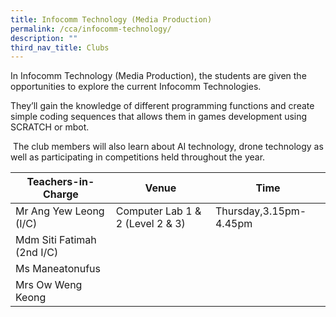 ```yaml
---
title: Infocomm Technology (Media Production)
permalink: /cca/infocomm-technology/
description: ""
third_nav_title: Clubs
---
```


In Infocomm Technology (Media Production), the students are given the opportunities to explore the current Infocomm Technologies.

They’ll gain the knowledge of different programming functions and create simple coding sequences that allows them in games development using SCRATCH or mbot.

 The club members will also learn about AI technology, drone technology as well as participating in competitions held throughout the year.


| Teachers-in-Charge | Venue | Time |
| -------- | -------- | -------- |
| Mr Ang Yew Leong (I/C)     | Computer Lab 1 & 2 (Level 2 & 3)     | Thursday,3.15pm-4.45pm     |
| Mdm Siti Fatimah (2nd I/C)     |      |      |
| Ms Maneatonufus    |     |    |
| Mrs Ow Weng Keong    |      |      |